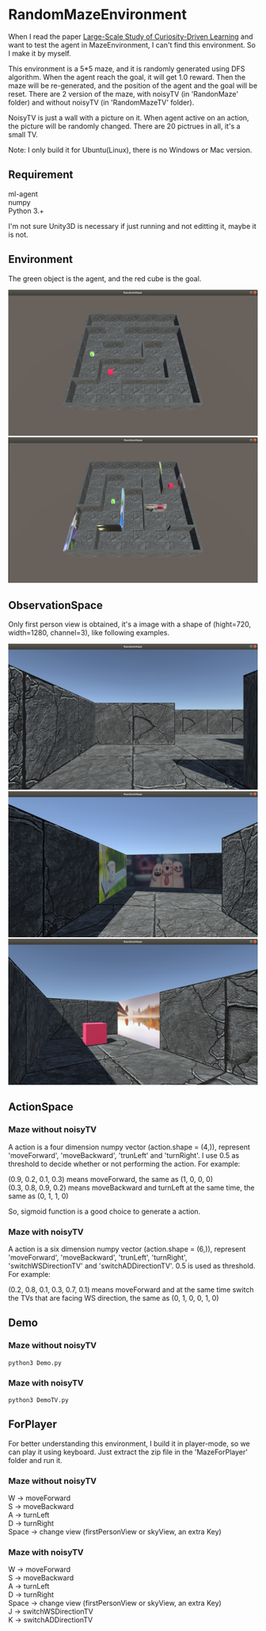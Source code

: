# RandomMazeEnvironment

When I read the paper [Large-Scale Study of Curiosity-Driven Learning](https://openreview.net/forum?id=rJNwDjAqYX) and want to test the agent in MazeEnvironment, I can't find this environment. So I make it by myself.  

This environment is a 5*5 maze, and it is randomly generated using DFS algorithm. When the agent reach the goal, it will get 1.0 reward. Then the maze will be re-generated, and the position of the agent and the goal will be reset. There are 2 version of the maze, with noisyTV (in 'RandonMaze' folder) and without noisyTV (in 'RandomMazeTV' folder).  

NoisyTV is just a wall with a picture on it. When agent active on an action, the picture will be randomly changed. There are 20 pictrues in all, it's a small TV.  

Note: I only build it for Ubuntu(Linux), there is no Windows or Mac version.  

## Requirement

ml-agent  
numpy  
Python 3.+  

I'm not sure Unity3D is necessary if just running and not editting it, maybe it is not.  

## Environment

The green object is the agent, and the red cube is the goal.  

![](./Image/SkyViewMaze.png)  
![](./Image/SkyViewMazeTV.png)  

## ObservationSpace

Only first person view is obtained, it's a image with a shape of (hight=720, width=1280, channel=3), like following examples.  

![](./Image/FirstPersonViewMaze.png)
![](./Image/FirstPersonViewTV.png)
![](./Image/FirstPersonViewGoal.png)

## ActionSpace

### Maze without noisyTV

A action is a four dimension numpy vector (action.shape = (4,)), represent 'moveForward', 'moveBackward', 'trunLeft' and 'turnRight'. I use 0.5 as threshold to decide whether or not performing the action. For example:  

(0.9, 0.2, 0.1, 0.3) means moveForward, the same as (1, 0, 0, 0)  
(0.3, 0.8, 0.9, 0.2) means moveBackward and turnLeft at the same time, the same as (0, 1, 1, 0)  

So, sigmoid function is a good choice to generate a action.  

### Maze with noisyTV

A action is a six dimension numpy vector (action.shape = (6,)), represent 'moveForward', 'moveBackward', 'trunLeft', 'turnRight', 'switchWSDirectionTV' and 'switchADDirectionTV'. 0.5 is used as threshold. For example:  

(0.2, 0.8, 0.1, 0.3, 0.7, 0.1) means moveForward and at the same time switch the TVs that are facing WS direction, the same as (0, 1, 0, 0, 1, 0)  

## Demo

### Maze without noisyTV

    python3 Demo.py

### Maze with noisyTV

    python3 DemoTV.py

## ForPlayer

For better understanding this environment, I build it in player-mode, so we can play it using keyboard. Just extract the zip file in the 'MazeForPlayer' folder and run it.

### Maze without noisyTV

W     -> moveForward  
S     -> moveBackward  
A     -> turnLeft  
D     -> turnRight  
Space -> change view (firstPersonView or skyView, an extra Key)  

### Maze with noisyTV

W     -> moveForward  
S     -> moveBackward  
A     -> turnLeft  
D     -> turnRight  
Space -> change view (firstPersonView or skyView, an extra Key)  
J     -> switchWSDirectionTV  
K     -> switchADDirectionTV  
